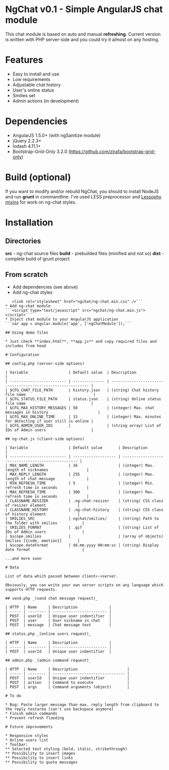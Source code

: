 NgChat v0.1 - Simple AngularJS chat module
===================

This chat module is based on auto and manual **refreshing**.
Current version is written with PHP server-side and you could try it almost on any hosting.

# Features

* Easy to install and use
* Low requirements
* Adjustable chat history
* User's online status
* Smilies set
* Admin actions (in development)

# Dependencies

 * AngularJS 1.5.0+ (with ngSanitize module)
 * jQuery 2.2.3+
 * lodash 4.11.1+
 * Bootstrap-Grid-Only 3.2.0 (https://github.com/zirafa/bootstrap-grid-only)

# Build (optional)

If you want to modify and/or rebuild NgChat, you should to install NodeJS and run **grunt** in commandline.
I've used LESS preprocessor and [Lessophy mixins](https://github.com/khasky/Lessophy) for work on ng-chat styles.

# Installation

## Directories

**src** - ng-chat source files
**build** - prebuilded files (minified and not so)
**dist** - complete build of grunt project

## From scratch

 * Add dependencies (see above)
 * Add ng-chat styles
 ```<link rel="stylesheet" href="css/grid100.min.css" />
	<link rel="stylesheet" href="ngchat/ng-chat.min.css" />```
 * Add ng-chat module
 ```<script type="text/javascript" src="ngchat/ng-chat.min.js"></script>```
 * Inject chat module to your AngularJS application
 ```var app = angular.module('app', ['ngChatModule']);```

## Using demo files

 * Just check **index.html**, **app.js** and copy required files and includes from head

# Configuration

## config.php (server-side options)

| Variable                  | Default value  | Description                                                  |
| ------------------------- | -------------- | ------------------------------------------------------------ |
| $CFG_CHAT_FILE_PATH       | history.json   | (string) Chat history file name                              |
| $CFG_STATUS_FILE_PATH     | status.json    | (string) Online status file name                             |
| $CFG_MAX_HISTORY_MESSAGES | 50             | (integer) Max. chat messages in history                      |
| $CFG_MAX_ONLINE_TIME      | 15             | (integer) Max. minutes for detecting if user still is online |
| $CFG_ADMIN_USER_IDS       |                | (string array) List of IDs of Admin users                    |

## ng-chat.js (client-side options)

| Variable                  | Default value       | Description                                        |
| ------------------------- | ------------------- | -------------------------------------------------- |
| MAX_NAME_LENGTH           | 16                  | (integer) Max. length of nicknames                 |
| MAX_REPLY_LENGTH          | 255                 | (integer) Max. length of chat message              |
| MIN_REFRESH_TIME          | 5                   | (integer) Min. refresh time in seconds             |
| MAX_REFRESH_TIME          | 300                 | (integer) Max. refresh time in seconds             |
| CLASSNAME_RESIZER         | .ng-chat-resizer    | (string) CSS class of resizer element              |
| CLASSNAME_HISTORY         | .ng-chat-history    | (string) CSS class of history element              |
| SMILIES_SRC               | ngchat/smilies/     | (string) Path to the folder with smilies           |
| SMILIES_FORMAT            | .gif                | (string) List of IDs of Admin users                |
| $scope.smilies            |                     | (array of objects) Smilies [{code, emotion}]       |
| $scope.dateFormat         | dd.mm.yyyy HH:mm:ss | (string) Display date format                       |

...and more soon

# Data

List of data which passed between client<->server.

Obviously, you can write your own server scripts on any language which supports HTTP requests.

## send.php _(send chat message request)_

| HTTP  | Name     | Description              |
| ----- | -------- | ------------------------ |
| POST  | userId   | Unique user indentifier  |
| POST  | user     | User nickname in chat    |
| POST  | message  | Chat message text        |

## status.php _(online users request)_

| HTTP  | Name     | Description              |
| ----- | -------- | ------------------------ |
| POST  | userId   | Unique user indentifier  |

## admin.php _(admin command request)_

| HTTP  | Name     | Description                      |
| ----- | -------- | -------------------------------- |
| POST  | userId   | Unique user indentifier          |
| POST  | action   | Command to execute               |
| POST  | args     | Command arguments (object)       |

# To do

 * Bug: Paste larger message than max. reply length from clipboard to the reply textarea (can't use backspace anymore)
 * Finish admin commands
 * Prevent refresh flooding

# Future improvements

 * Responsive styles
 * Online users list
 * Toolbar:
 ** Selected text styling (bold, italic, strikethrough)
 ** Possibility to insert images
 ** Possibility to insert links
 ** Possibility to quote messages
